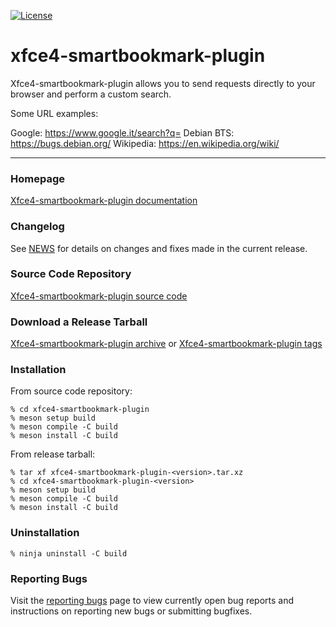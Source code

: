 [![License](https://img.shields.io/badge/License-GPL%20v2-blue.svg)](https://gitlab.xfce.org/panel-plugins/xfce4-smartbookmark-plugin/-/blob/master/COPYING)

# xfce4-smartbookmark-plugin

Xfce4-smartbookmark-plugin allows you to send requests directly to your
browser and perform a custom search.

Some URL examples:

 Google: https://www.google.it/search?q=
 Debian BTS: https://bugs.debian.org/
 Wikipedia: https://en.wikipedia.org/wiki/

----

### Homepage

[Xfce4-smartbookmark-plugin documentation](https://docs.xfce.org/panel-plugins/xfce4-smartbookmark-plugin)

### Changelog

See [NEWS](https://gitlab.xfce.org/panel-plugins/xfce4-smartbookmark-plugin/-/blob/master/NEWS) for details on changes and fixes made in the current release.

### Source Code Repository

[Xfce4-smartbookmark-plugin source code](https://gitlab.xfce.org/panel-plugins/xfce4-smartbookmark-plugin)

### Download a Release Tarball

[Xfce4-smartbookmark-plugin archive](https://archive.xfce.org/src/panel-plugins/xfce4-smartbookmark-plugin)
    or
[Xfce4-smartbookmark-plugin tags](https://gitlab.xfce.org/panel-plugins/xfce4-smartbookmark-plugin/-/tags)

### Installation

From source code repository: 

    % cd xfce4-smartbookmark-plugin
    % meson setup build
    % meson compile -C build
    % meson install -C build

From release tarball:

    % tar xf xfce4-smartbookmark-plugin-<version>.tar.xz
    % cd xfce4-smartbookmark-plugin-<version>
    % meson setup build
    % meson compile -C build
    % meson install -C build

### Uninstallation

    % ninja uninstall -C build

### Reporting Bugs

Visit the [reporting bugs](https://docs.xfce.org/panel-plugins/xfce4-smartbookmark-plugin/bugs) page to view currently open bug reports and instructions on reporting new bugs or submitting bugfixes.

